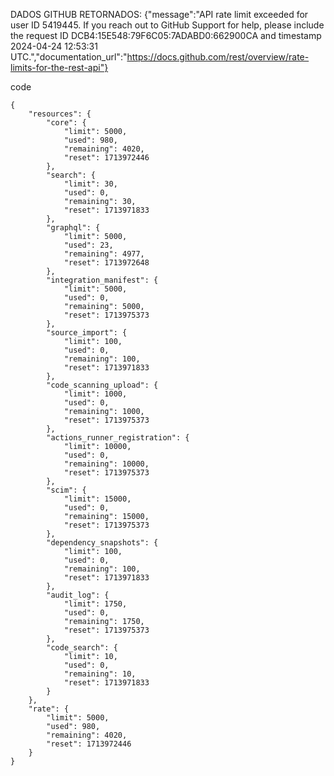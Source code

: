 DADOS GITHUB RETORNADOS: {"message":"API rate limit exceeded for user ID 5419445. If you reach out to GitHub Support for help, please include the request ID DCB4:15E548:79F6C05:7ADABD0:662900CA and timestamp 2024-04-24 12:53:31 UTC.","documentation_url":"https://docs.github.com/rest/overview/rate-limits-for-the-rest-api"}

code
```
{
	"resources": {
		"core": {
			"limit": 5000,
			"used": 980,
			"remaining": 4020,
			"reset": 1713972446
		},
		"search": {
			"limit": 30,
			"used": 0,
			"remaining": 30,
			"reset": 1713971833
		},
		"graphql": {
			"limit": 5000,
			"used": 23,
			"remaining": 4977,
			"reset": 1713972648
		},
		"integration_manifest": {
			"limit": 5000,
			"used": 0,
			"remaining": 5000,
			"reset": 1713975373
		},
		"source_import": {
			"limit": 100,
			"used": 0,
			"remaining": 100,
			"reset": 1713971833
		},
		"code_scanning_upload": {
			"limit": 1000,
			"used": 0,
			"remaining": 1000,
			"reset": 1713975373
		},
		"actions_runner_registration": {
			"limit": 10000,
			"used": 0,
			"remaining": 10000,
			"reset": 1713975373
		},
		"scim": {
			"limit": 15000,
			"used": 0,
			"remaining": 15000,
			"reset": 1713975373
		},
		"dependency_snapshots": {
			"limit": 100,
			"used": 0,
			"remaining": 100,
			"reset": 1713971833
		},
		"audit_log": {
			"limit": 1750,
			"used": 0,
			"remaining": 1750,
			"reset": 1713975373
		},
		"code_search": {
			"limit": 10,
			"used": 0,
			"remaining": 10,
			"reset": 1713971833
		}
	},
	"rate": {
		"limit": 5000,
		"used": 980,
		"remaining": 4020,
		"reset": 1713972446
	}
}
```


